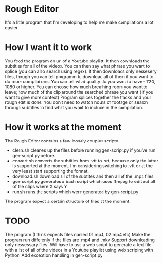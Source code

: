 # Rough Editor

It's a little program that I'm developing to help me make compilations a lot easier.

# How I want it to work

You feed the program an url of a Youtube playlist. It then downloads the subtitles for all of the videos. You can then say what phrase you want to splice (you can also search using regex).
It then downloads only nessesery files, though you can tell programm to download all of them if you want to do more compilations. You can tell what quality do you want to have - 720, 1080 or higher.
You can choose how much breathing room you want to leave; how much of the clip around the searched phrase you want ( if you want to give more context)
Program splices together the tracks and your rough edit is done. You don't need to watch hours of footage or search through subtitles to find what you want to include in the compilation.

# How it works at the moment

The Rough Editor contains a few loosely couples scripts.
* clean.sh cleanes up the files before running gen-script.py if you've run gen-script.py before.
* convert.sh converts the subtitles from .vtt to .srt, because only the latter is supported at the moment. I'm considering switching to .vtt or at the very least start supporting the format.
* download.sh download all of the subtites and then all of the .mp4 files
* gen-script.py generates a bash script which uses ffmpeg to edit out all of the clips where X says Y
* run.sh runs the scripts which were generated by gen-script.py

The program expect a certain structure of files at the moment.


# TODO

The program (I think expects files named 01.mp4, 02.mp4 etc)
Make the program run differenly if the files are .mp4 and .mkv
Support downloading only nessessary files. Will have to use a web script to generate a text file with a list of all of the videos in a Youtube playlist using web scriping with Python.
Add exception handling in gen-script.py